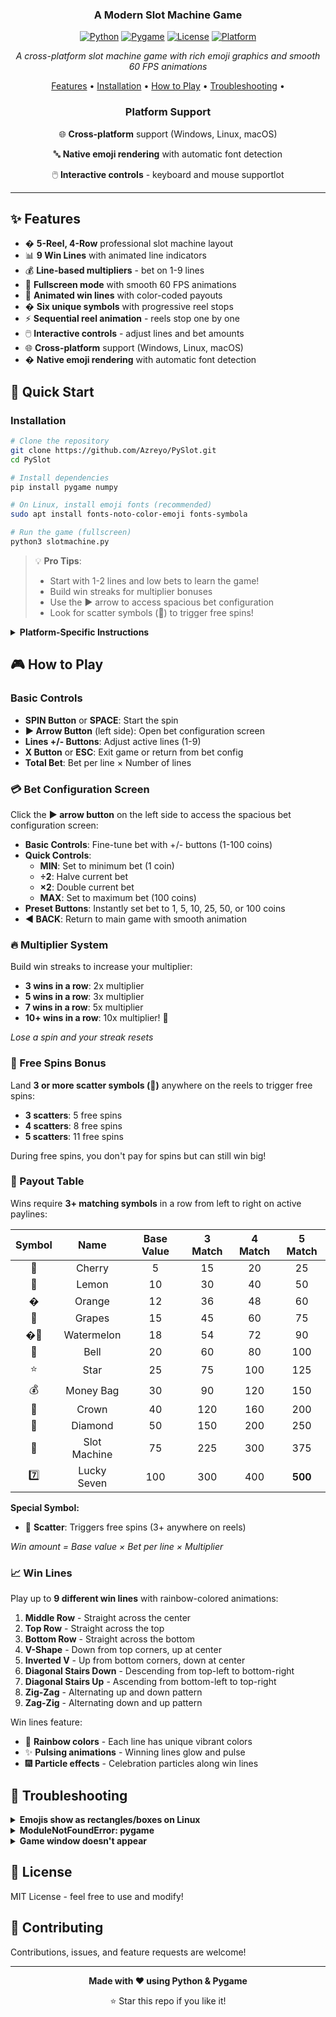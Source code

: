 <div align="center">

### A Modern Slot Machine Game

[![Python](https://img.shields.io/badge/Python-3.6+-3776AB?style=for-the-badge&logo=python&logoColor=white)](https://www.python.org/)
[![Pygame](https://img.shields.io/badge/Pygame-2.0+-00A400?style=for-the-badge&logo=pygame&logoColor=white)](https://www.pygame.org/)
[![License](https://img.shields.io/badge/License-MIT-blue?style=for-the-badge)](LICENSE)
[![Platform](https://img.shields.io/badge/Platform-Windows%20%7C%20Linux%20%7C%20macOS-lightgrey?style=for-the-badge)](https://github.com)

*A cross-platform slot machine game with rich emoji graphics and smooth 60 FPS animations*

[Features](#features) • [Installation](#installation) • [How to Play](#how-to-play) • [Troubleshooting](#troubleshooting) •

### Platform Support
 🌐 **Cross-platform** support (Windows, Linux, macOS)

🔤 **Native emoji rendering** with automatic font detection

🖱️ **Interactive controls** - keyboard and mouse supportlot

</div>

---

## ✨ Features

- � **5-Reel, 4-Row** professional slot machine layout
- 📊 **9 Win Lines** with animated line indicators
- 💰 **Line-based multipliers** - bet on 1-9 lines
- 🎨 **Fullscreen mode** with smooth 60 FPS animations
- 🌈 **Animated win lines** with color-coded payouts
- � **Six unique symbols** with progressive reel stops
- ⚡ **Sequential reel animation** - reels stop one by one
- 🖱️ **Interactive controls** - adjust lines and bet amounts
- 🌐 **Cross-platform** support (Windows, Linux, macOS)
- � **Native emoji rendering** with automatic font detection

## 🚀 Quick Start

### Installation

```bash
# Clone the repository
git clone https://github.com/Azreyo/PySlot.git
cd PySlot

# Install dependencies
pip install pygame numpy

# On Linux, install emoji fonts (recommended)
sudo apt install fonts-noto-color-emoji fonts-symbola

# Run the game (fullscreen)
python3 slotmachine.py
```

> 💡 **Pro Tips**: 
> - Start with 1-2 lines and low bets to learn the game!
> - Build win streaks for multiplier bonuses
> - Use the ► arrow to access spacious bet configuration
> - Look for scatter symbols (🌟) to trigger free spins!

<details>
<summary><b>Platform-Specific Instructions</b></summary>

### Windows
```bash
pip install pygame
python slotmachine.py
```

### Linux (Ubuntu/Debian)
```bash
# Install dependencies
sudo apt update
sudo apt install python3-pip fonts-noto fonts-dejavu
pip3 install pygame

# Run
python3 slotmachine.py
```

> **Note**: Pygame doesn't support color emoji fonts. The game uses Noto Sans or DejaVu Sans which provide basic emoji rendering on Linux.

### macOS
```bash
brew install python3
pip3 install pygame
python3 slotmachine.py
```

</details>

## 🎮 How to Play

### Basic Controls

- **SPIN Button** or **SPACE**: Start the spin
- **► Arrow Button** (left side): Open bet configuration screen
- **Lines +/- Buttons**: Adjust active lines (1-9)
- **X Button** or **ESC**: Exit game or return from bet config
- **Total Bet**: Bet per line × Number of lines

### 💳 Bet Configuration Screen

Click the **► arrow button** on the left side to access the spacious bet configuration screen:

- **Basic Controls**: Fine-tune bet with +/- buttons (1-100 coins)
- **Quick Controls**: 
  - **MIN**: Set to minimum bet (1 coin)
  - **÷2**: Halve current bet
  - **×2**: Double current bet
  - **MAX**: Set to maximum bet (100 coins)
- **Preset Buttons**: Instantly set bet to 1, 5, 10, 25, 50, or 100 coins
- **◄ BACK**: Return to main game with smooth animation

### 🔥 Multiplier System

Build win streaks to increase your multiplier:
- **3 wins in a row**: 2x multiplier
- **5 wins in a row**: 3x multiplier
- **7 wins in a row**: 5x multiplier
- **10+ wins in a row**: 10x multiplier! 🚀

*Lose a spin and your streak resets*

### 🎁 Free Spins Bonus

Land **3 or more scatter symbols (🌟)** anywhere on the reels to trigger free spins:
- **3 scatters**: 5 free spins
- **4 scatters**: 8 free spins
- **5 scatters**: 11 free spins

During free spins, you don't pay for spins but can still win big!

### 💎 Payout Table

Wins require **3+ matching symbols** in a row from left to right on active paylines:

| Symbol | Name | Base Value | 3 Match | 4 Match | 5 Match |
|:------:|:----:|:----------:|:-------:|:-------:|:-------:|
| 🍒 | Cherry | 5 | 15 | 20 | 25 |
| 🍋 | Lemon | 10 | 30 | 40 | 50 |
| � | Orange | 12 | 36 | 48 | 60 |
| 🍇 | Grapes | 15 | 45 | 60 | 75 |
| �🍉 | Watermelon | 18 | 54 | 72 | 90 |
| 🔔 | Bell | 20 | 60 | 80 | 100 |
| ⭐ | Star | 25 | 75 | 100 | 125 |
| 💰 | Money Bag | 30 | 90 | 120 | 150 |
| 👑 | Crown | 40 | 120 | 160 | 200 |
| 💎 | Diamond | 50 | 150 | 200 | 250 |
| 🎰 | Slot Machine | 75 | 225 | 300 | 375 |
| 7️⃣ | Lucky Seven | 100 | 300 | 400 | **500** |

**Special Symbol:**
- 🌟 **Scatter**: Triggers free spins (3+ anywhere on reels)

*Win amount = Base value × Bet per line × Multiplier*

### 📈 Win Lines

Play up to **9 different win lines** with rainbow-colored animations:

1. **Middle Row** - Straight across the center
2. **Top Row** - Straight across the top
3. **Bottom Row** - Straight across the bottom
4. **V-Shape** - Down from top corners, up at center
5. **Inverted V** - Up from bottom corners, down at center
6. **Diagonal Stairs Down** - Descending from top-left to bottom-right
7. **Diagonal Stairs Up** - Ascending from bottom-left to top-right
8. **Zig-Zag** - Alternating up and down pattern
9. **Zag-Zig** - Alternating down and up pattern

Win lines feature:
- 🌈 **Rainbow colors** - Each line has unique vibrant colors
- ✨ **Pulsing animations** - Winning lines glow and pulse
- 🎆 **Particle effects** - Celebration particles along win lines


## 🔧 Troubleshooting

<details>
<summary><b>Emojis show as rectangles/boxes on Linux</b></summary>

**Why**: Pygame doesn't support color emoji fonts (like Noto Color Emoji). It needs regular fonts with emoji glyph support.

**Solution**: Install compatible fonts
```bash
sudo apt install fonts-noto fonts-dejavu fonts-symbola
fc-cache -fv
```

The game will automatically detect and use the best available font. Check the console output when starting the game to see which font was loaded.
</details>

<details>
<summary><b>ModuleNotFoundError: pygame</b></summary>

```bash
pip install pygame
```
</details>

<details>
<summary><b>Game window doesn't appear</b></summary>

Verify installation:
```bash
python -c "import pygame; print(pygame.version.ver)"
```
</details>

## 📄 License

MIT License - feel free to use and modify!

## 🤝 Contributing

Contributions, issues, and feature requests are welcome!

---

<div align="center">

**Made with ❤️ using Python & Pygame**

⭐ Star this repo if you like it!

</div>
